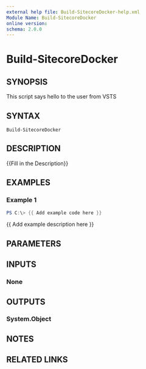 ```yaml
---
external help file: Build-SitecoreDocker-help.xml
Module Name: Build-SitecoreDocker
online version:
schema: 2.0.0
---
```


# Build-SitecoreDocker

## SYNOPSIS
This script says hello to the user from VSTS

## SYNTAX

```
Build-SitecoreDocker
```

## DESCRIPTION
{{Fill in the Description}}

## EXAMPLES

### Example 1
```powershell
PS C:\> {{ Add example code here }}
```

{{ Add example description here }}

## PARAMETERS

## INPUTS

### None


## OUTPUTS

### System.Object

## NOTES

## RELATED LINKS